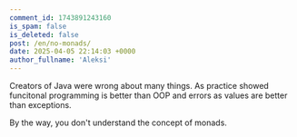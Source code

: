 ```yaml
---
comment_id: 1743891243160
is_spam: false
is_deleted: false
post: /en/no-monads/
date: 2025-04-05 22:14:03 +0000
author_fullname: 'Aleksi'
---
```


Creators of Java were wrong about many things. As practice showed funcitonal programming is better than OOP and errors as values are better than exceptions.

By the way, you don't understand the concept of monads. 
